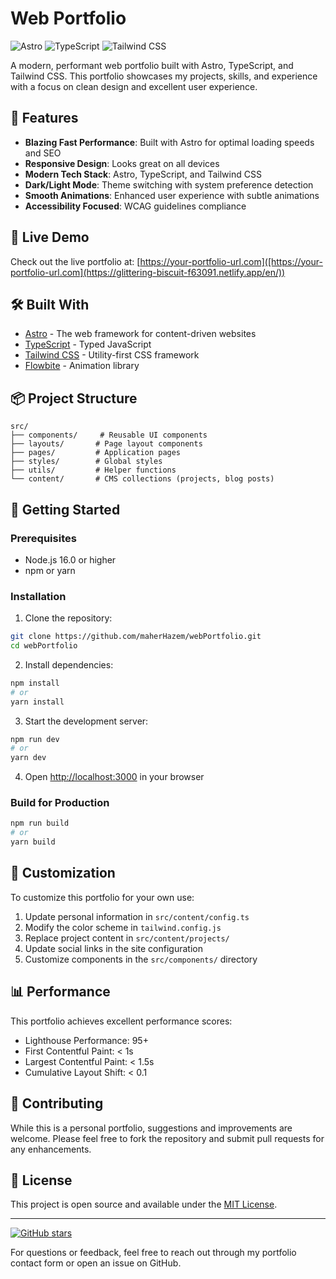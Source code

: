 # Web Portfolio

![Astro](https://img.shields.io/badge/Astro-FF5D01?style=for-the-badge&logo=astro&logoColor=white)
![TypeScript](https://img.shields.io/badge/TypeScript-007ACC?style=for-the-badge&logo=typescript&logoColor=white)
![Tailwind CSS](https://img.shields.io/badge/Tailwind_CSS-38B2AC?style=for-the-badge&logo=tailwind-css&logoColor=white)

A modern, performant web portfolio built with Astro, TypeScript, and Tailwind CSS. This portfolio showcases my projects, skills, and experience with a focus on clean design and excellent user experience.

## 🌟 Features

- **Blazing Fast Performance**: Built with Astro for optimal loading speeds and SEO
- **Responsive Design**: Looks great on all devices
- **Modern Tech Stack**: Astro, TypeScript, and Tailwind CSS
- **Dark/Light Mode**: Theme switching with system preference detection
- **Smooth Animations**: Enhanced user experience with subtle animations
- **Accessibility Focused**: WCAG guidelines compliance

## 🚀 Live Demo

Check out the live portfolio at: [https://your-portfolio-url.com]([https://your-portfolio-url.com](https://glittering-biscuit-f63091.netlify.app/en/))

## 🛠️ Built With

- [Astro](https://astro.build) - The web framework for content-driven websites
- [TypeScript](https://www.typescriptlang.org) - Typed JavaScript
- [Tailwind CSS](https://tailwindcss.com) - Utility-first CSS framework
- [Flowbite](https://flowbite.com/) - Animation library

## 📦 Project Structure

```
src/
├── components/     # Reusable UI components
├── layouts/       # Page layout components
├── pages/         # Application pages
├── styles/        # Global styles
├── utils/         # Helper functions
└── content/       # CMS collections (projects, blog posts)
```

## 🏁 Getting Started

### Prerequisites

- Node.js 16.0 or higher
- npm or yarn

### Installation

1. Clone the repository:
```bash
git clone https://github.com/maherHazem/webPortfolio.git
cd webPortfolio
```

2. Install dependencies:
```bash
npm install
# or
yarn install
```

3. Start the development server:
```bash
npm run dev
# or
yarn dev
```

4. Open [http://localhost:3000](http://localhost:3000) in your browser

### Build for Production

```bash
npm run build
# or
yarn build
```

## 📝 Customization

To customize this portfolio for your own use:

1. Update personal information in `src/content/config.ts`
2. Modify the color scheme in `tailwind.config.js`
3. Replace project content in `src/content/projects/`
4. Update social links in the site configuration
5. Customize components in the `src/components/` directory

## 📊 Performance

This portfolio achieves excellent performance scores:

- Lighthouse Performance: 95+
- First Contentful Paint: < 1s
- Largest Contentful Paint: < 1.5s
- Cumulative Layout Shift: < 0.1

## 🤝 Contributing

While this is a personal portfolio, suggestions and improvements are welcome. Please feel free to fork the repository and submit pull requests for any enhancements.

## 📄 License

This project is open source and available under the [MIT License](LICENSE).

---

[![GitHub stars](https://img.shields.io/github/stars/maherHazem/webPortfolio?style=social)](https://github.com/maherHazem/webPortfolio)

For questions or feedback, feel free to reach out through my portfolio contact form or open an issue on GitHub.
